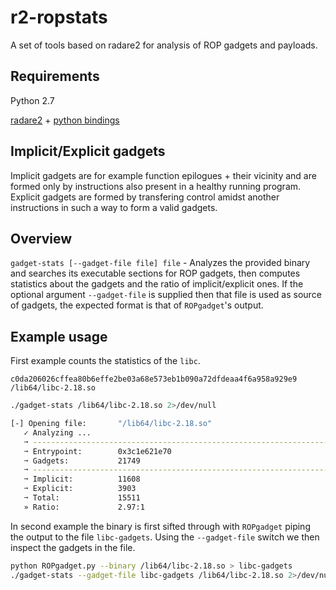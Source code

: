 r2-ropstats
===========

A set of tools based on radare2 for analysis of ROP gadgets and payloads.

## Requirements

Python 2.7

[radare2](https://github.com/radare/radare2) + [python bindings](https://github.com/radare/radare2-bindings)

## Implicit/Explicit gadgets

Implicit gadgets are for example function epilogues + their vicinity and are formed only by instructions also present in a healthy running program. Explicit gadgets are formed by transfering control amidst another instructions in such a way to form a valid gadgets.

## Overview

`gadget-stats [--gadget-file file] file` - Analyzes the provided binary and searches its executable sections for ROP gadgets, then computes statistics about the gadgets and the ratio of implicit/explicit ones. If the optional argument `--gadget-file` is supplied then that file is used as source of gadgets, the expected format is that of `ROPgadget`'s output.

## Example usage

First example counts the statistics of the `libc`.

```
c0da206026cffea80b6effe2be03a68e573eb1b090a72dfdeaa4f6a958a929e9  /lib64/libc-2.18.so
```

```bash
./gadget-stats /lib64/libc-2.18.so 2>/dev/null

[-] Opening file:       "/lib64/libc-2.18.so"
   ✓ Analyzing ...
   ➙ ----------------------------------------------------------------------
   ➙ Entrypoint:        0x3c1e621e70
   ➙ Gadgets:           21749
   ➙ ----------------------------------------------------------------------
   ➙ Implicit:          11608
   ➙ Explicit:          3903
   ➙ Total:             15511
   » Ratio:             2.97:1
```

In second example the binary is first sifted through with `ROPgadget` piping the output to the file `libc-gadgets`. Using the `--gadget-file` switch we then inspect the gadgets in the file. 

```bash
python ROPgadget.py --binary /lib64/libc-2.18.so > libc-gadgets
./gadget-stats --gadget-file libc-gadgets /lib64/libc-2.18.so 2>/dev/null
```
